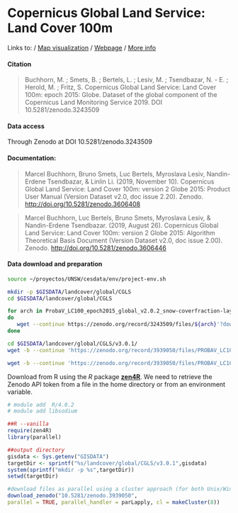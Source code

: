 # Copernicus Global Land Service: Land Cover 100m

Links to:
/ [Map visualization](https://lcviewer.vito.be/)
/ [Webpage](https://land.copernicus.eu/global/documents/lc100/v2/pum)
/ [More info](https://blog.vito.be/remotesensing/towards-mapping-annual-land-cover-changes)

#### Citation
> Buchhorn, M. ; Smets, B. ; Bertels, L. ; Lesiv, M. ; Tsendbazar, N. - E. ; Herold, M. ; Fritz, S. Copernicus Global Land Service: Land Cover 100m: epoch 2015: Globe. Dataset of the global component of the Copernicus Land Monitoring Service 2019. DOI 10.5281/zenodo.3243509

#### Data access

Through Zenodo at DOI 10.5281/zenodo.3243509

#### Documentation:

> Marcel Buchhorn, Bruno Smets, Luc Bertels, Myroslava Lesiv, Nandin-Erdene Tsendbazar, & Linlin Li. (2019, November 10). Copernicus Global Land Service: Land Cover 100m: version 2 Globe 2015: Product User Manual (Version Dataset v2.0, doc issue 2.20). Zenodo. http://doi.org/10.5281/zenodo.3606408

> Marcel Buchhorn, Luc Bertels, Bruno Smets, Myroslava Lesiv, & Nandin-Erdene Tsendbazar. (2019, August 26). Copernicus Global Land Service: Land Cover 100m: version 2 Globe 2015: Algorithm Theoretical Basis Document (Version Dataset v2.0, doc issue 2.00). Zenodo. http://doi.org/10.5281/zenodo.3606446


#### Data download and preparation

```sh
source ~/proyectos/UNSW/cesdata/env/project-env.sh

mkdir -p $GISDATA/landcover/global/CGLS
cd $GISDATA/landcover/global/CGLS

for arch in ProbaV_LC100_epoch2015_global_v2.0.2_snow-coverfraction-layer_EPSG-4326.tif LandCover_global_v2_discrete-and-FCC.png ProbaV_LC100_epoch2015_global_v2.0.2_bare-coverfraction-layer_EPSG-4326.tif ProbaV_LC100_epoch2015_global_v2.0.2_bare-coverfraction-StdDev_EPSG-4326.tif ProbaV_LC100_epoch2015_global_v2.0.2_crops-coverfraction-layer_EPSG-4326.tif ProbaV_LC100_epoch2015_global_v2.0.2_crops-coverfraction-StdDev_EPSG-4326.tif ProbaV_LC100_epoch2015_global_v2.0.2_DataDensityIndicator_EPSG-4326.tif ProbaV_LC100_epoch2015_global_v2.0.2_discrete-classification-proba_EPSG-4326.tif ProbaV_LC100_epoch2015_global_v2.0.2_discrete-classification_EPSG-4326.tif ProbaV_LC100_epoch2015_global_v2.0.2_forest-type-layer_EPSG-4326.tif ProbaV_LC100_epoch2015_global_v2.0.2_grass-coverfraction-layer_EPSG-4326.tif ProbaV_LC100_epoch2015_global_v2.0.2_grass-coverfraction-StdDev_EPSG-4326.tif ProbaV_LC100_epoch2015_global_v2.0.2_moss-coverfraction-layer_EPSG-4326.tif ProbaV_LC100_epoch2015_global_v2.0.2_moss-coverfraction-StdDev_EPSG-4326.tif ProbaV_LC100_epoch2015_global_v2.0.2_shrub-coverfraction-layer_EPSG-4326.tif ProbaV_LC100_epoch2015_global_v2.0.2_shrub-coverfraction-StdDev_EPSG-4326.tif ProbaV_LC100_epoch2015_global_v2.0.2_snow-coverfraction-layer_EPSG-4326.tif ProbaV_LC100_epoch2015_global_v2.0.2_tree-coverfraction-layer_EPSG-4326.tif ProbaV_LC100_epoch2015_global_v2.0.2_tree-coverfraction-StdDev_EPSG-4326.tif ProbaV_LC100_epoch2015_global_v2.0.2_urban-coverfraction-layer_EPSG-4326.tif ProbaV_LC100_epoch2015_global_v2.0.2_water-permanent-coverfraction-layer_EPSG-4326.tif ProbaV_LC100_epoch2015_global_v2.0.2_water-seasonal-coverfraction-layer_EPSG-4326.tif
do
   wget --continue https://zenodo.org/record/3243509/files/${arch}'?download=1' --output-document=${arch}
done

cd $GISDATA/landcover/global/CGLS/v3.0.1/
wget -b --continue 'https://zenodo.org/record/3939050/files/PROBAV_LC100_global_v3.0.1_2019-nrt_Crops-CoverFraction-layer_EPSG-4326.tif?download=1' --output-document=PROBAV_LC100_global_v3.0.1_2019-nrt_Crops-CoverFraction-layer_EPSG-4326.tif

wget -b --continue 'https://zenodo.org/record/3939050/files/PROBAV_LC100_global_v3.0.1_2019-nrt_Bare-CoverFraction-layer_EPSG-4326.tif?download=1' --output-document=PROBAV_LC100_global_v3.0.1_2019-nrt_Bare-CoverFraction-layer_EPSG-4326.tif
```

Download from R using the *R* package **[zen4R](https://github.com/eblondel/zen4R)**. We need to retrieve the Zenodo API token from a file in the home directory or from an environment variable.

```r
# module add  R/4.0.2
# module add libsodium

##R --vanilla
require(zen4R)
library(parallel)

##output directory
gisdata <- Sys.getenv("GISDATA")
targetDir <- sprintf("%s/landcover/global/CGLS/v3.0.1",gisdata)
system(sprintf("mkdir -p %s",targetDir))
setwd(targetDir)

#download files as parallel using a cluster approach (for both Unix/Win systems)
download_zenodo("10.5281/zenodo.3939050",
parallel = TRUE, parallel_handler = parLapply, cl = makeCluster(8))


```
